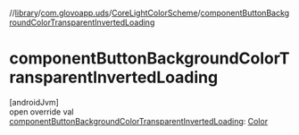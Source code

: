 //[library](../../../index.md)/[com.glovoapp.uds](../index.md)/[CoreLightColorScheme](index.md)/[componentButtonBackgroundColorTransparentInvertedLoading](component-button-background-color-transparent-inverted-loading.md)

# componentButtonBackgroundColorTransparentInvertedLoading

[androidJvm]\
open override val [componentButtonBackgroundColorTransparentInvertedLoading](component-button-background-color-transparent-inverted-loading.md): [Color](https://developer.android.com/reference/kotlin/androidx/compose/ui/graphics/Color.html)
